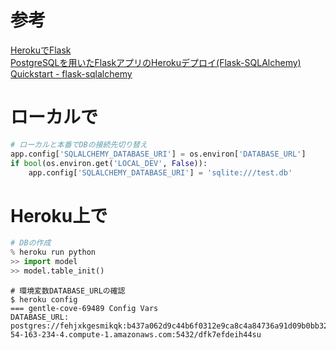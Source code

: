 # 参考
[HerokuでFlask](http://shkh.hatenablog.com/entry/2013/01/01/192857)  
[PostgreSQLを用いたFlaskアプリのHerokuデプロイ(Flask-SQLAlchemy)](http://qiita.com/takechanman/items/917e2eb47fa21f866cb4)  
[Quickstart - flask-sqlalchemy](http://flask-sqlalchemy.pocoo.org/2.1/quickstart/)  

# ローカルで
```python
# ローカルと本番でDBの接続先切り替え
app.config['SQLALCHEMY_DATABASE_URI'] = os.environ['DATABASE_URL']
if bool(os.environ.get('LOCAL_DEV', False)):
	app.config['SQLALCHEMY_DATABASE_URI'] = 'sqlite:///test.db'

```


# Heroku上で


```python
# DBの作成
% heroku run python
>> import model
>> model.table_init()
```

```
# 環境変数DATABASE_URLの確認
$ heroku config
=== gentle-cove-69489 Config Vars
DATABASE_URL: postgres://fehjxkgesmikqk:b437a062d9c44b6f0312e9ca8c4a84736a91d09b0bb32816e2ffedcd0a03defd@ec2-54-163-234-4.compute-1.amazonaws.com:5432/dfk7efdeih44su
```
